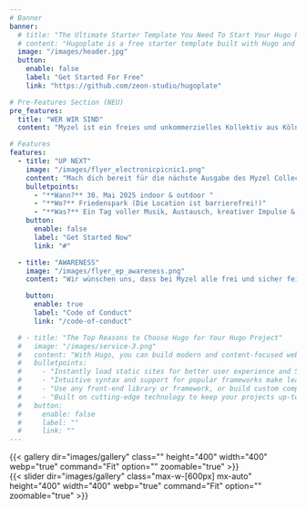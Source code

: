 ```yaml
---
# Banner
banner:
  # title: "The Ultimate Starter Template You Need To Start Your Hugo Project"
  # content: "Hugoplate is a free starter template built with Hugo and TailwindCSS, providing everything you need to jumpstart your Hugo project and save valuable time."
  image: "/images/header.jpg"
  button:
    enable: false
    label: "Get Started For Free"
    link: "https://github.com/zeon-studio/hugoplate"

# Pre-Features Section (NEU)
pre_features:
  title: "WER WIR SIND"
  content: "Myzel ist ein freies und unkommerzielles Kollektiv aus Köln, das Techno und House liebt und lebt. Wir verstehen uns als lebendiges Netzwerk aus Menschen, Ideen und Leidenschaft für elektronische Musik. <br><br>Wir feiern nicht einfach, wir bauen eigene Welten: Räume voller Klang, Licht und Magie. Unsere Raves entstehen wie ein Myzelium – im Verborgenen, gemeinsam, durch unzählige Hände und Gedanken, die zusammen etwas Größeres erschaffen. Was uns antreibt, ist die Liebe zum Detail, die Freude am Teilen und der Wunsch, einen Ort zu schaffen, an dem sich jede*r frei, sicher und willkommen fühlen kann. <br><br> Myzel wächst mit jedem Beat, jeder helfenden Hand, jeder neuen Begegnung. Wir feiern das Leben – respektvoll, bewusst und immer ein bisschen magisch."

# Features
features:
  - title: "UP NEXT"
    image: "/images/flyer_electronicpicnic1.png"
    content: "Mach dich bereit für die nächste Ausgabe des Myzel Collective – dort wo Beats und Community wie Pilzfäden unter der Oberfläche miteinander verwachsen! <br><br>Ob du an den Decks stehst, auf der Tanzfläche lebst oder einfach den Vibe spüren willst – this one’s for you. <br><br>Let’s grow together!"
    bulletpoints:
      - "**Wann?** 30. Mai 2025 indoor & outdoor "
      - "**Wo?** Friedenspark (Die Location ist barrierefrei!)"
      - "**Was?** Ein Tag voller Musik, Austausch, kreativer Impulse & Überraschungen."
    button:
      enable: false
      label: "Get Started Now"
      link: "#"

  - title: "AWARENESS"
    image: "/images/flyer_ep_awareness.png"
    content: "Wir wünschen uns, dass bei Myzel alle frei und sicher feiern können - ohne Angst vor Belästigung oder Diskriminierung. Kommt auf uns zu, wenn ihr euch während des Raves unwohl fühlt oder kritisches Verhalten beobachtet. <br><br> Es gibt einen Code of Conduct!<br><br> Je mehr Leute ihn kennen, desto besser können wir gemeinsam eine sichere, entspannte und inklusive Atmosphäre kreieren."

    button:
      enable: true
      label: "Code of Conduct"
      link: "/code-of-conduct"

  # - title: "The Top Reasons to Choose Hugo for Your Hugo Project"
  #   image: "/images/service-3.png"
  #   content: "With Hugo, you can build modern and content-focused websites without sacrificing performance or ease of use."
  #   bulletpoints:
  #     - "Instantly load static sites for better user experience and SEO."
  #     - "Intuitive syntax and support for popular frameworks make learning and using Hugo a breeze."
  #     - "Use any front-end library or framework, or build custom components, for any project size."
  #     - "Built on cutting-edge technology to keep your projects up-to-date with the latest web standards."
  #   button:
  #     enable: false
  #     label: ""
  #     link: ""
---
```


<!-- Galerie für größere Bildschirme (Tablet aufwärts, md-Breakpoint von Tailwind) -->
<div class="hidden md:block">
  {{< gallery dir="images/gallery" class="" height="400" width="400" webp="true" command="Fit" option="" zoomable="true" >}}
</div>

<!-- Slider für kleinere Bildschirme (Smartphone) -->
<div class="block md:hidden">
  {{< slider dir="images/gallery" class="max-w-[600px] mx-auto" height="400" width="400" webp="true" command="Fit" option="" zoomable="true" >}}
</div>